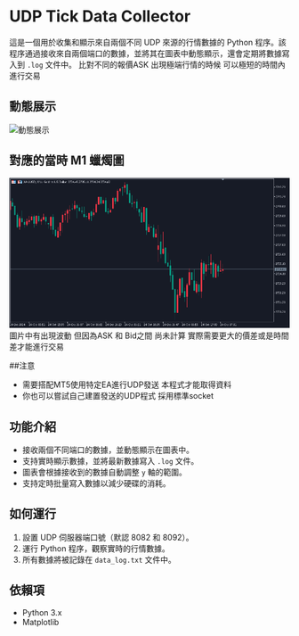 # UDP Tick Data Collector

這是一個用於收集和顯示來自兩個不同 UDP 來源的行情數據的 Python 程序。該程序通過接收來自兩個端口的數據，並將其在圖表中動態顯示，還會定期將數據寫入到 `.log` 文件中。
比對不同的報價ASK 出現極端行情的時候 可以極短的時間內進行交易

## 動態展示
![動態展示](XAUUSD_2Socket.gif)

## 對應的當時 M1 蠟燭圖
![項目截圖](XAUUSD_2024-10-24_22-12-50.png)
圖片中有出現波動 但因為ASK 和 Bid之間 尚未計算
實際需要更大的價差或是時間差才能進行交易

##注意
- 需要搭配MT5使用特定EA進行UDP發送 本程式才能取得資料
- 你也可以嘗試自己建置發送的UDP程式 採用標準socket

## 功能介紹
- 接收兩個不同端口的數據，並動態顯示在圖表中。
- 支持實時顯示數據，並將最新數據寫入 `.log` 文件。
- 圖表會根據接收到的數據自動調整 `y` 軸的範圍。
- 支持定時批量寫入數據以減少硬碟的消耗。

## 如何運行
1. 設置 UDP 伺服器端口號（默認 8082 和 8092）。
2. 運行 Python 程序，觀察實時的行情數據。
3. 所有數據將被記錄在 `data_log.txt` 文件中。

## 依賴項
- Python 3.x
- Matplotlib
